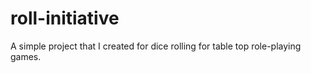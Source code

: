 # roll-initiative
A simple project that I created for dice rolling for table top role-playing games.
